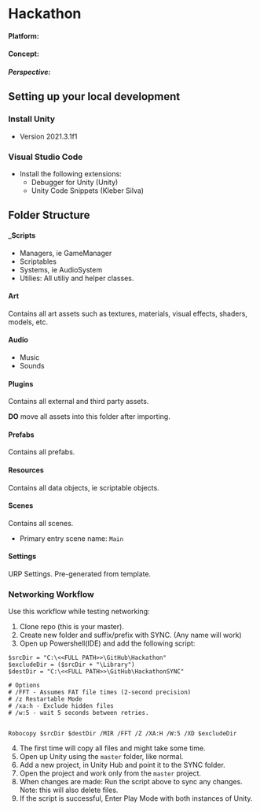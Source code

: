 # Hackathon

#### Platform:  
#### Concept:

##### Perspective: 


## Setting up your local development

### Install Unity 
 - Version 2021.3.1f1

### Visual Studio Code
- Install the following extensions:
  -  Debugger for Unity (Unity)
  -  Unity Code Snippets (Kleber Silva)


## Folder Structure

#### _Scripts

- Managers, ie GameManager
- Scriptables
- Systems, ie AudioSystem
- Utilies: All utiliy and helper classes.

#### Art
Contains all art assets such as textures, materials, visual effects, shaders, models, etc.

#### Audio

- Music
- Sounds

#### Plugins
Contains all external and third party assets.

**DO** move all assets into this folder after importing. 

#### Prefabs
Contains all prefabs. 

#### Resources
Contains all data objects, ie scriptable objects. 

#### Scenes
Contains all scenes. 
- Primary entry scene name: `Main`

#### Settings
URP Settings. Pre-generated from template. 



### Networking Workflow

Use this workflow while testing networking:
1. Clone repo (this is your master).
2. Create new folder and suffix/prefix with SYNC. (Any name will work)
3. Open up Powershell(IDE) and add the following script:

```
$srcDir = "C:\<<FULL PATH>>\GitHub\Hackathon"
$excludeDir = ($srcDir + "\Library")
$destDir = "C:\<<FULL PATH>>\GitHub\HackathonSYNC"

# Options
# /FFT - Assumes FAT file times (2-second precision)
# /z Restartable Mode
# /xa:h - Exclude hidden files
# /w:5 - wait 5 seconds between retries. 


Robocopy $srcDir $destDir /MIR /FFT /Z /XA:H /W:5 /XD $excludeDir

```
4. The first time will copy all files and might take some time. 
5. Open up Unity using the `master` folder, like normal. 
6. Add a new project, in Unity Hub and point it to the SYNC folder. 
7. Open the project and work only from the `master` project. 
8. When changes are made: Run the script above to sync any changes. Note: this will also delete files. 
9. If the script is successful, Enter Play Mode with both instances of Unity. 

